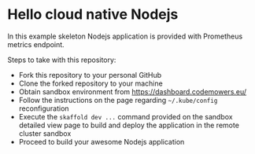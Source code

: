 # Hello cloud native Nodejs

In this example skeleton Nodejs application is provided with Prometheus
metrics endpoint.

Steps to take with this repository:

* Fork this repository to your personal GitHub
* Clone the forked repository to your machine
* Obtain sandbox environment from https://dashboard.codemowers.eu/
* Follow the instructions on the page regarding `~/.kube/config` reconfiguration
* Execute the `skaffold dev ...` command provided on the sandbox detailed view
  page to build and deploy the application in the remote cluster sandbox
* Proceed to build your awesome Nodejs application
